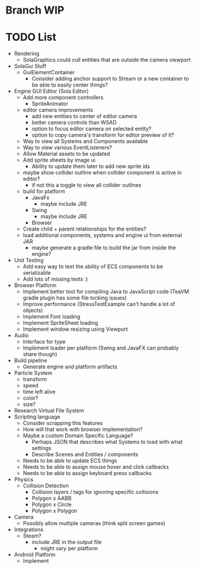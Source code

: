 # Branch WIP


# TODO List
* Rendering
  * SolaGraphics could cull entities that are outside the camera viewport
* SolaGui Stuff
  * GuiElementContainer
    * Consider adding anchor support to Stream or a new container to be able to easily center things?
* Engine GUI Editor (Sola Editor)
  * Add more component controllers
    * SpriteAnimator
  * editor camera improvements
    * add new entities to center of editor camera
    * better camera controls than WSAD
    * option to focus editor camera on selected entity?
    * option to copy camera's transform for editor preview of it?
  * Way to view all Systems and Components available
  * Way to view various EventListeners?
  * Allow Material assets to be updated
  * Add sprite sheets by image ui
    * Ability to update them later to add new sprite ids
  * maybe show collider outline when collider component is active in editor?
    * if not this a toggle to view all collider outlines
  * build for platform
    * JavaFx
      * maybe include JRE
    * Swing
      * maybe include JRE
    * Browser
  * Create child + parent relationships for the entities?
  * load additional components, systems and engine ui from external JAR
    * maybe generate a gradle file to build the jar from inside the engine?
* Unit Testing
  * Add easy way to test the ability of ECS components to be serializable
  * Add lots of missing tests :)
* Browser Platform
  * Implement better tool for compiling Java to JavaScript code (TeaVM gradle plugin has some file locking issues)
  * Improve performance (StressTestExample can't handle a lot of objects)
  * Implement Font loading
  * Implement SpriteSheet loading
  * Implement window resizing using Viewport
* Audio
  * Interface for type
  * Implement loader per platform (Swing and JavaFX can probably share though)
* Build pipeline
  * Generate engine and platform artifacts
* Particle System
  * transform
  * speed
  * time left alive
  * color?
  * size?
* Research Virtual File System
* Scripting language
  * Consider scrapping this features
  * How will that work with browser implementation?
  * Maybe a custom Domain Specific Language?
    * Perhaps JSON that describes what Systems to load with what settings
    * Describe Scenes and Entities / components
  * Needs to be able to update ECS things
  * Needs to be able to assign mouse hover and click callbacks
  * Needs to be able to assign keyboard press callbacks
* Physics
  * Collision Detection
    * Collision layers / tags for ignoring specific collisions
    * Polygon x AABB
    * Polygon x Circle
    * Polygon x Polygon
* Camera
  * Possibly allow multiple cameras (think split screen games)
* Integrations
  * Steam?
    * include JRE in the output file
      * might vary per platform
* Android Platform
  * Implement
